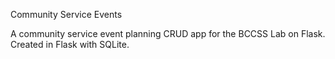 Community Service Events

A community service event planning CRUD app for the BCCSS Lab on Flask. Created in Flask with SQLite.